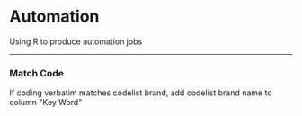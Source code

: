 # Automation
Using R to produce automation jobs

-------------------

### Match Code
If coding verbatim matches codelist brand, add codelist brand name to column "Key Word"
